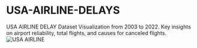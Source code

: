 # USA-AIRLINE-DELAYS
USA AIRLINE DELAY Dataset Visualization from 2003 to 2022. Key insights on airport reliability, total flights, and causes for canceled flights.
![USA AIRLINE](https://github.com/EjioguUgochukwu18/USA-AIRLINE-DELAYS/assets/96904709/7e2c1504-8b93-4c09-8d30-f445aaa2bfd9)
